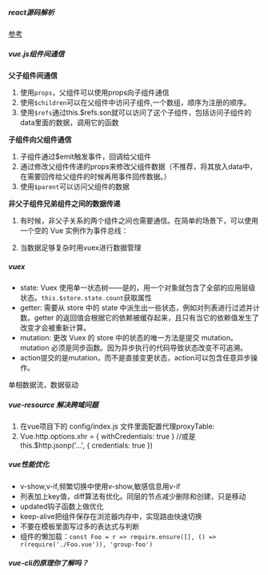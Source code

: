 ##### react源码解析
[参考](https://juejin.im/post/5a84682ef265da4e83266cc4)

##### vue.js组件间通信
**父子组件间通信**
1. 使用`props`，父组件可以使用props向子组件通信
2. 使用`$children`可以在父组件中访问子组件,一个数组，顺序为注册的顺序。
3. 使用`$refs`通过this.$refs.son就可以访问了这个子组件，包括访问子组件的data里面的数据，调用它的函数

**子组件向父组件通信**
1. 子组件通过$emit触发事件，回调给父组件
2. 通过修改父组件传递的props来修改父组件数据（不推荐，将其放入data中，在需要回传给父组件的时候再用事件回传数据。）
3. 使用`$parent`可以访问父组件的数据

**非父子组件兄弟组件之间的数据传递**
1. 有时候，非父子关系的两个组件之间也需要通信。在简单的场景下，可以使用一个空的 Vue 实例作为事件总线：

2. 当数据足够复杂时用vuex进行数据管理


##### vuex
- state: Vuex 使用单一状态树——是的，用一个对象就包含了全部的应用层级状态。`this.$store.state.count`获取属性
- getter: 需要从 store 中的 state 中派生出一些状态，例如对列表进行过滤并计数。getter 的返回值会根据它的依赖被缓存起来，且只有当它的依赖值发生了改变才会被重新计算。
- mutation: 更改 Vuex 的 store 中的状态的唯一方法是提交 mutation。mutation 必须是同步函数。因为异步执行的代码导致状态改变不可追溯。
- action提交的是mutation，而不是直接变更状态，action可以包含任意异步操作。

单相数据流，数据驱动

##### vue-resource 解决跨域问题
1. 在vue项目下的 config/index.js 文件里面配置代理proxyTable:
2. Vue.http.options.xhr = { withCredentials: true }
   //或是
   this.$http.jsonp('...', { credentials: true })


##### vue性能优化

- v-show,v-if,频繁切换中使用v-show,敏感信息用v-if
- 列表加上key值，diff算法有优化。同层的节点减少删除和创建，只是移动
- updated钩子函数上做优化
- keep-alive把组件保存在浏览器内存中，实现路由快速切换
- 不要在模板里面写过多的表达式与判断
- 组件的懒加载：`const Foo = r => require.ensure([], () => r(require('./Foo.vue')), 'group-foo')`

##### vue-cli的原理你了解吗？


